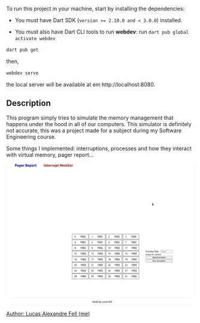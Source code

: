 To run this project in your machine, start by installing the dependencies:

* You must have Dart SDK (`version >= 2.10.0 and < 3.0.0`) installed.

* You must also have Dart CLI tools to run **webdev**: run `dart pub global activate webdev`

```sh 
dart pub get
```
then, 
```sh
webdev serve
``` 

the local server will be available at em http://localhost:8080. 

## Description

This program simply tries to simulate the memory management that happens
under the hood in all of our computers. This simulator is definitely not accurate,
this was a project made for a subject during my Software Engineering course.

Some things I implemented: interruptions, processes and how they interact with virtual memory, pager report...

<p align="center">
  <img src="preview.gif" alt="Preview">
</p>


<a href="https://github.com/fell-lucas">Author: Lucas Alexandre Fell (me)</a>
